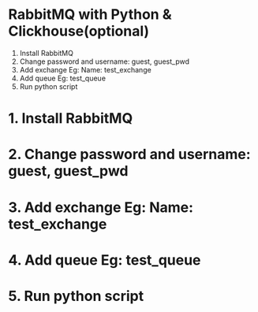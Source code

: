  # RabbitMQ with Python & Clickhouse(optional)
 
 1. Install RabbitMQ
 2. Change password and username: guest, guest_pwd
 3. Add exchange Eg: Name: test_exchange
 4. Add queue Eg: test_queue
 5. Run python script
# 1. Install RabbitMQ
# 2. Change password and username: guest, guest_pwd
# 3. Add exchange Eg: Name: test_exchange
# 4. Add queue Eg: test_queue
# 5. Run python script
